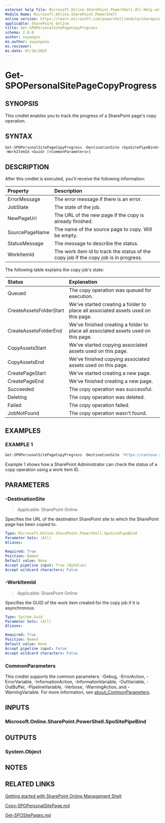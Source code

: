 ```yaml
---
external help file: Microsoft.Online.SharePoint.PowerShell.dll-Help.xml
Module Name: Microsoft.Online.SharePoint.PowerShell
online version: https://learn.microsoft.com/powershell/module/sharepoint-online/get-spopersonalsitepagecopyprogress
applicable: SharePoint Online
title: Get-SPOPersonalSitePageCopyProgress
schema: 2.0.0
author: xuyangzo
ms.author: xuyangzou
ms.reviewer:
ms.date: 07/16/2025
---
```


# Get-SPOPersonalSitePageCopyProgress

## SYNOPSIS

This cmdlet enables you to track the progress of a SharePoint page's copy operation.

## SYNTAX

```
Get-SPOPersonalSitePageCopyProgress -DestinationSite <SpoSitePipeBind> -WorkItemId <Guid> [<CommonParameters>]
```

## DESCRIPTION

After this cmdlet is executed, you'll receive the following information:

| Property | Description |
| :------- | :---------- |
| ErrorMessage | The error message if there is an error. |
| JobState | The state of the job. |
| NewPageUrl | The URL of the new page if the copy is already finished. |
| SourcePageName | The name of the source page to copy. Will be empty. |
| StatusMessage | The message to describe the status. |
| WorkItemId | The work item id to track the status of the copy job if the copy job is in progress. |

The following table explains the copy job's state:

| Status | Explanation |
| :---------- | :---------- |
| Queued | The copy operation was queued for execution. |
| CreateAssetsFolderStart | We've started creating a folder to place all associated assets used on this page. |
| CreateAssetsFolderEnd | We've finished creating a folder to place all associated assets used on this page. |
| CopyAssetsStart | We've started copying associated assets used on this page. |
| CopyAssetsEnd | We've finished copying associated assets used on this page. |
| CreatePageStart | We've started creating a new page. |
| CreatePageEnd | We've finished creating a new page. |
| Succeeded | The copy operation was successful. |
| Deleting | The copy operation was deleted. |
| Failed | The copy operation failed. |
| JobNotFound | The copy operation wasn't found. |

## EXAMPLES

### EXAMPLE 1

```powershell
Get-SPOPersonalSitePageCopyProgress -DestinationSite 'https://contoso.sharepoint.com/sites/testsite' -WorkItemId 1a95eb18-f68d-4dd4-9aaf-b47cf05cf02a
```

Example 1 shows how a SharePoint Administrator can check the status of a copy operation using a work item ID.

## PARAMETERS

### -DestinationSite

> Applicable: SharePoint Online

Specifies the URL of the destination SharePoint site to which the SharePoint page has been copied to.

```yaml
Type: Microsoft.Online.SharePoint.PowerShell.SpoSitePipeBind
Parameter Sets: (All)
Aliases:

Required: True
Position: Named
Default value: None
Accept pipeline input: True (ByValue)
Accept wildcard characters: False
```

### -WorkItemId

> Applicable: SharePoint Online

Specifies the GUID of the work item created for the copy job if it is asynchronous.

```yaml
Type: System.Guid
Parameter Sets: (All)
Aliases:

Required: True
Position: Named
Default value: None
Accept pipeline input: False
Accept wildcard characters: False
```

### CommonParameters
This cmdlet supports the common parameters: -Debug, -ErrorAction, -ErrorVariable, -InformationAction, -InformationVariable, -OutVariable, -OutBuffer, -PipelineVariable, -Verbose, -WarningAction, and -WarningVariable. For more information, see [about_CommonParameters](https://go.microsoft.com/fwlink/?LinkID=113216).

## INPUTS

### Microsoft.Online.SharePoint.PowerShell.SpoSitePipeBind

## OUTPUTS

### System.Object

## NOTES

## RELATED LINKS

[Getting started with SharePoint Online Management Shell](/powershell/sharepoint/sharepoint-online/connect-sharepoint-online)

[Copy-SPOPersonalSitePage.md](./Copy-SPOPersonalSitePage.md)

[Get-SPOSitePages.md](./Get-SPOSitePages.md)
